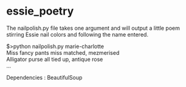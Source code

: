 essie_poetry
============

The nailpolish.py file takes one argument and will output a little poem stirring Essie nail colors and following the name entered.

  $>python nailpolish.py marie-charlotte  
  Miss fancy pants miss matched, mezmerised    
  Alligator purse all tied up, antique rose  
  ...

Dependencies : BeautifulSoup
